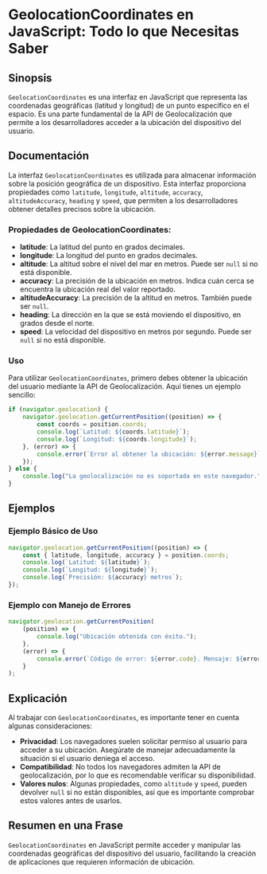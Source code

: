 <!--
Meta Description: # GeolocationCoordinates en JavaScript: Todo lo que Necesitas Saber ## Sinopsis `GeolocationCoordinates` es una interfaz en JavaScript que representa ...
Meta Keywords: del, ubicación, console, error, que
-->

# GeolocationCoordinates en JavaScript: Todo lo que Necesitas Saber

## Sinopsis
`GeolocationCoordinates` es una interfaz en JavaScript que representa las coordenadas geográficas (latitud y longitud) de un punto específico en el espacio. Es una parte fundamental de la API de Geolocalización que permite a los desarrolladores acceder a la ubicación del dispositivo del usuario.

## Documentación
La interfaz `GeolocationCoordinates` es utilizada para almacenar información sobre la posición geográfica de un dispositivo. Esta interfaz proporciona propiedades como `latitude`, `longitude`, `altitude`, `accuracy`, `altitudeAccuracy`, `heading` y `speed`, que permiten a los desarrolladores obtener detalles precisos sobre la ubicación.

### Propiedades de GeolocationCoordinates:
- **latitude**: La latitud del punto en grados decimales.
- **longitude**: La longitud del punto en grados decimales.
- **altitude**: La altitud sobre el nivel del mar en metros. Puede ser `null` si no está disponible.
- **accuracy**: La precisión de la ubicación en metros. Indica cuán cerca se encuentra la ubicación real del valor reportado.
- **altitudeAccuracy**: La precisión de la altitud en metros. También puede ser `null`.
- **heading**: La dirección en la que se está moviendo el dispositivo, en grados desde el norte.
- **speed**: La velocidad del dispositivo en metros por segundo. Puede ser `null` si no está disponible.

### Uso
Para utilizar `GeolocationCoordinates`, primero debes obtener la ubicación del usuario mediante la API de Geolocalización. Aquí tienes un ejemplo sencillo:

```javascript
if (navigator.geolocation) {
    navigator.geolocation.getCurrentPosition((position) => {
        const coords = position.coords;
        console.log(`Latitud: ${coords.latitude}`);
        console.log(`Longitud: ${coords.longitude}`);
    }, (error) => {
        console.error(`Error al obtener la ubicación: ${error.message}`);
    });
} else {
    console.log("La geolocalización no es soportada en este navegador.");
}
```

## Ejemplos
### Ejemplo Básico de Uso
```javascript
navigator.geolocation.getCurrentPosition((position) => {
    const { latitude, longitude, accuracy } = position.coords;
    console.log(`Latitud: ${latitude}`);
    console.log(`Longitud: ${longitude}`);
    console.log(`Precisión: ${accuracy} metros`);
});
```

### Ejemplo con Manejo de Errores
```javascript
navigator.geolocation.getCurrentPosition(
    (position) => {
        console.log("Ubicación obtenida con éxito.");
    },
    (error) => {
        console.error(`Código de error: ${error.code}. Mensaje: ${error.message}`);
    }
);
```

## Explicación
Al trabajar con `GeolocationCoordinates`, es importante tener en cuenta algunas consideraciones:

- **Privacidad**: Los navegadores suelen solicitar permiso al usuario para acceder a su ubicación. Asegúrate de manejar adecuadamente la situación si el usuario deniega el acceso.
- **Compatibilidad**: No todos los navegadores admiten la API de geolocalización, por lo que es recomendable verificar su disponibilidad.
- **Valores nulos**: Algunas propiedades, como `altitude` y `speed`, pueden devolver `null` si no están disponibles, así que es importante comprobar estos valores antes de usarlos.

## Resumen en una Frase
`GeolocationCoordinates` en JavaScript permite acceder y manipular las coordenadas geográficas del dispositivo del usuario, facilitando la creación de aplicaciones que requieren información de ubicación.